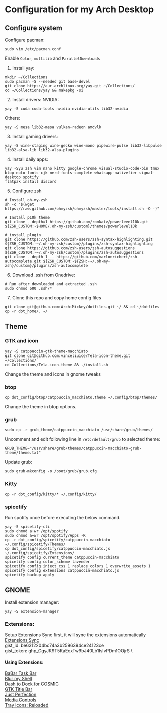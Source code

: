 # Configuration for my Arch Desktop
## Configure system
Configure pacman:
```
sudo vim /etc/pacman.conf
```
Enable `Color`, `multilib` and `ParallelDownloads`
1. Install yay:
```
mkdir ~/Collections
sudo pacman -S --needed git base-devel
git clone https://aur.archlinux.org/yay.git ~/Collections/
cd ~/Collections/yay && makepkg -si
```
2. Install drivers:
NVIDIA:
```
yay -S cuda cuda-tools nvidia nvidia-utils lib32-nvidia
```
Others:
```
yay -S mesa lib32-mesa vulkan-radeon amdvlk
```
3. Install gaming drivers:
```
yay -S wine-staging wine-gecko wine-mono pipewire-pulse lib32-libpulse lib32-alsa-lib lib32-alsa-plugins
```
4. Install daily apps:
```
yay -Syu zsh vim nano kitty google-chrome visual-studio-code-bin tmux btop noto-fonts-cjk nerd-fonts-complete whatsapp-nativefier signal-desktop spotify
flatpak install discord
```

5. Configure zsh
```
# Install oh-my-zsh
sh -c "$(wget https://raw.github.com/ohmyzsh/ohmyzsh/master/tools/install.sh -O -)"
```
```
# Install p10k theme
git clone --depth=1 https://github.com/romkatv/powerlevel10k.git ${ZSH_CUSTOM:-$HOME/.oh-my-zsh/custom}/themes/powerlevel10k

# install plugin
git clone https://github.com/zsh-users/zsh-syntax-highlighting.git ${ZSH_CUSTOM:-~/.oh-my-zsh/custom}/plugins/zsh-syntax-highlighting
git clone https://github.com/zsh-users/zsh-autosuggestions ${ZSH_CUSTOM:-~/.oh-my-zsh/custom}/plugins/zsh-autosuggestions
git clone --depth 1 -- https://github.com/marlonrichert/zsh-autocomplete.git ${ZSH_CUSTOM:-${ZSH:-~/.oh-my-zsh}/custom}/plugins/zsh-autocomplete
```

6. Download .ssh from Onedrive:
```
# Run after downloaded and extracted .ssh
sudo chmod 600 .ssh/*
```

7. Clone this repo and copy home config files
```
git clone git@github.com:ArchiMickey/dotfiles.git ~/ && cd ~/dotfiles
cp -r dot_home/. ~/
```
## Theme
### GTK and icon
```
yay -S catppuccin-gtk-theme-macchiato
git clone git@github.com:vinceliuice/Tela-icon-theme.git ~/Collections/
cd Collections/Tela-icon-theme && ./install.sh
```
Change the theme and icons in gnome tweaks
### btop
```
cp dot_config/btop/catppuccin_macchiato.theme ~/.config/btop/themes/
```
Change the theme in btop options.
### grub
```
sudo cp -r grub_theme/catppuccin_macchiato /usr/share/grub/themes/
```
Uncomment and edit following line in `/etc/default/grub` to selected theme:
```
GRUB_THEME="/usr/share/grub/themes/catppuccin-macchiato-grub-theme/theme.txt"
```
Update grub:
```
sudo grub-mkconfig -o /boot/grub/grub.cfg
```
### Kitty
```
cp -r dot_config/kitty/* ~/.config/kitty/
```
### spicetify
Run spotify once before executing the below command.
```
yay -S spicetify-cli
sudo chmod a+wr /opt/spotify
sudo chmod a+wr /opt/spotify/Apps -R
cp -r dot_config/spicetify/catppuccin-macchiato ~/.config/spicetify/Themes/
cp dot_config/spicetify/catppuccin-macchiato.js ~/.config/spicetify/Extensions/
spicetify config current_theme catppuccin-macchiato
spicetify config color_scheme lavender
spicetify config inject_css 1 replace_colors 1 overwrite_assets 1
spicetify config extensions catppuccin-macchiato.js
spicetify backup apply
```

## GNOME
Install extension manager:
```
yay -S extension-manager
```
### Extensions:
Setup Extensions Sync first, it will sync the extensions automatically\
[Extensions Sync](https://extensions.gnome.org/extension/1486/extensions-sync/)\
gist_id: be6312204bc74a3b2596394ce24123ce \
gist_token: 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 \
#### Using Extensions:
[BaBar Task Bar](https://extensions.gnome.org/extension/4000/babar/) \
[Blur my Shell](https://extensions.gnome.org/extension/3193/blur-my-shell/) \
[Dash to Dock for COSMIC](https://extensions.gnome.org/extension/5004/dash-to-dock-for-cosmic/) \
[GTK Title Bar](https://extensions.gnome.org/extension/1732/gtk-title-bar/) \
[Just Perfection](https://extensions.gnome.org/extension/3843/just-perfection/) \
[Media Controls](https://extensions.gnome.org/extension/4470/media-controls/) \
[Tray Icons: Reloaded](https://extensions.gnome.org/extension/2890/tray-icons-reloaded/)

